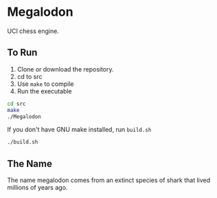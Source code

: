 # Megalodon

UCI chess engine.

## To Run

1. Clone or download the repository.
2. cd to src
3. Use `make` to compile
4. Run the executable

``` bash
cd src
make
./Megalodon
```

If you don't have GNU make installed, run `build.sh`

``` bash
./build.sh
```

## The Name

The name megalodon comes from an extinct species of shark that lived millions of years ago.
